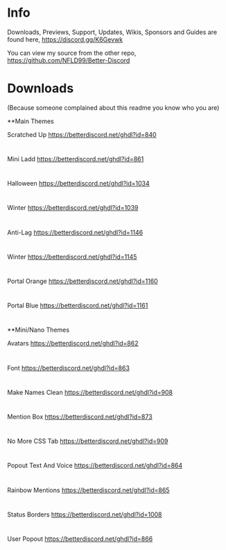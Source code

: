 # Info
Downloads, Previews, Support, Updates, Wikis, Sponsors and Guides are found here,
https://discord.gg/K6Gevwk

You can view my source from the other repo,
https://github.com/NFLD99/Better-Discord


# Downloads
(Because someone complained about this readme you know who you are)

**Main Themes

Scratched Up
https://betterdiscord.net/ghdl?id=840
#
Mini Ladd
https://betterdiscord.net/ghdl?id=861
#
Halloween
https://betterdiscord.net/ghdl?id=1034
#
Winter
https://betterdiscord.net/ghdl?id=1039
#
Anti-Lag
https://betterdiscord.net/ghdl?id=1146
#
Winter
https://betterdiscord.net/ghdl?id=1145
#
Portal Orange
https://betterdiscord.net/ghdl?id=1160
#
Portal Blue
https://betterdiscord.net/ghdl?id=1161
#

**Mini/Nano Themes

Avatars
https://betterdiscord.net/ghdl?id=862
#
Font
https://betterdiscord.net/ghdl?id=863
#
Make Names Clean
https://betterdiscord.net/ghdl?id=908
#
Mention Box
https://betterdiscord.net/ghdl?id=873
#
No More CSS Tab
https://betterdiscord.net/ghdl?id=909
#
Popout Text And Voice
https://betterdiscord.net/ghdl?id=864
#
Rainbow Mentions
https://betterdiscord.net/ghdl?id=865
#
Status Borders
https://betterdiscord.net/ghdl?id=1008
#
User Popout
https://betterdiscord.net/ghdl?id=866
#
